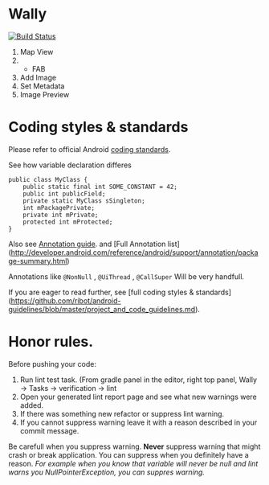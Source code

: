 # Wally
[![Build Status](https://travis-ci.com/Meravici/Wally.svg?token=VX58yhofPXyyM1x3VDHR&branch=develop)](https://travis-ci.com/Meravici/Wally)

1. Map View
2. + FAB
3. Add Image
4. Set Metadata
5. Image Preview


# Coding styles & standards 

Please refer to official Android [coding standards](https://source.android.com/source/code-style.html).

See how variable declaration differes 
```
public class MyClass {
    public static final int SOME_CONSTANT = 42;
    public int publicField;
    private static MyClass sSingleton;
    int mPackagePrivate;
    private int mPrivate;
    protected int mProtected;
}
```

Also see [Annotation guide](http://developer.android.com/tools/debugging/annotations.html). and [Full Annotation list] (http://developer.android.com/reference/android/support/annotation/package-summary.html)

Annotations like `@NonNull` , `@UiThread` , `@CallSuper` Will be very handfull. 

If you are eager to read further, see [full coding styles & standards] (https://github.com/ribot/android-guidelines/blob/master/project_and_code_guidelines.md). 
# Honor rules. 

Before pushing your code: 

1. Run lint test task. (From gradle panel in the editor, right top panel, Wally -> Tasks -> verification -> lint 
2. Open your generated lint report page and see what new warnings were added. 
3. If there was something new refactor or suppress lint warning. 
4. If you cannot suppress warning leave it with a reason described in your commit message. 

Be carefull when you suppress warning. 
**Never** suppress warning that might crash or break application. 
You can suppress when you definitely have a reason. 
*For example when you know that variable will never be null and lint warns you NullPointerException, you can suppres warning.* 
